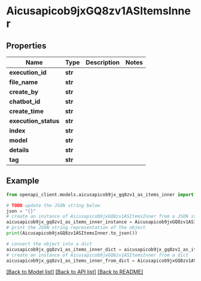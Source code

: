 # Aicusapicob9jxGQ8zv1ASItemsInner


## Properties

Name | Type | Description | Notes
------------ | ------------- | ------------- | -------------
**execution_id** | **str** |  | 
**file_name** | **str** |  | 
**create_by** | **str** |  | 
**chatbot_id** | **str** |  | 
**create_time** | **str** |  | 
**execution_status** | **str** |  | 
**index** | **str** |  | 
**model** | **str** |  | 
**details** | **str** |  | 
**tag** | **str** |  | 

## Example

```python
from openapi_client.models.aicusapicob9jx_gq8zv1_as_items_inner import Aicusapicob9jxGQ8zv1ASItemsInner

# TODO update the JSON string below
json = "{}"
# create an instance of Aicusapicob9jxGQ8zv1ASItemsInner from a JSON string
aicusapicob9jx_gq8zv1_as_items_inner_instance = Aicusapicob9jxGQ8zv1ASItemsInner.from_json(json)
# print the JSON string representation of the object
print(Aicusapicob9jxGQ8zv1ASItemsInner.to_json())

# convert the object into a dict
aicusapicob9jx_gq8zv1_as_items_inner_dict = aicusapicob9jx_gq8zv1_as_items_inner_instance.to_dict()
# create an instance of Aicusapicob9jxGQ8zv1ASItemsInner from a dict
aicusapicob9jx_gq8zv1_as_items_inner_from_dict = Aicusapicob9jxGQ8zv1ASItemsInner.from_dict(aicusapicob9jx_gq8zv1_as_items_inner_dict)
```
[[Back to Model list]](../README.md#documentation-for-models) [[Back to API list]](../README.md#documentation-for-api-endpoints) [[Back to README]](../README.md)


